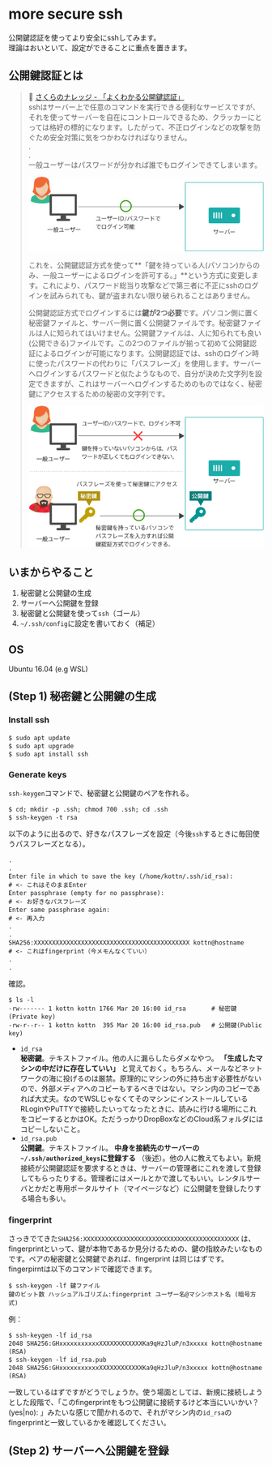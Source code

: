 # more secure ssh
公開鍵認証を使ってより安全にsshしてみます。  
理論はおいといて、設定ができることに重点を置きます。

## 公開鍵認証とは
> :link: [さくらのナレッジ - 「よくわかる公開鍵認証」](https://knowledge.sakura.ad.jp/3543/)  
> sshはサーバー上で任意のコマンドを実行できる便利なサービスですが、それを使ってサーバーを自在にコントロールできるため、クラッカーにとっては格好の標的になります。したがって、不正ログインなどの攻撃を防ぐため安全対策に気をつかわなければなりません。  
> .  
> .  
> 一般ユーザーはパスワードが分かれば誰でもログインできてしまいます。  
>
> ![](./before.png)  
>
> これを、公開鍵認証方式を使って**「鍵を持っている人(パソコン)からのみ、一般ユーザーによるログインを許可する。」**という方式に変更します。これにより、パスワード総当り攻撃などで第三者に不正にsshのログインを試みられても、鍵が盗まれない限り破られることはありません。  
>
> 公開鍵認証方式でログインするには**鍵が2つ必要**です。パソコン側に置く秘密鍵ファイルと、サーバー側に置く公開鍵ファイルです。秘密鍵ファイルは人に知られてはいけません。公開鍵ファイルは、人に知られても良い(公開できる)ファイルです。この2つのファイルが揃って初めて公開鍵認証によるログインが可能になります。公開鍵認証では、sshのログイン時に使ったパスワードの代わりに「パスフレーズ」を使用します。サーバーへログインするパスワードと似たようなもので、自分が決めた文字列を設定できますが、これはサーバーへログインするためのものではなく、秘密鍵にアクセスするための秘密の文字列です。  
>
> ![](./after.png)  

## いまからやること
1. 秘密鍵と公開鍵の生成
1. サーバーへ公開鍵を登録
1. 秘密鍵と公開鍵を使って`ssh`（ゴール）
1. `~/.ssh/config`に設定を書いておく（補足）

## OS
Ubuntu 16.04 (e.g WSL)

## (Step 1) 秘密鍵と公開鍵の生成

### Install ssh
```
$ sudo apt update
$ sudo apt upgrade
$ sudo apt install ssh
```

### Generate keys
`ssh-keygen`コマンドで、秘密鍵と公開鍵のペアを作れる。
```
$ cd; mkdir -p .ssh; chmod 700 .ssh; cd .ssh
$ ssh-keygen -t rsa
```
以下のように出るので、好きなパスフレーズを設定（今後`ssh`するときに毎回使うパスフレーズとなる）。
```
.
.
Enter file in which to save the key (/home/kottn/.ssh/id_rsa):        # <- これはそのままEnter
Enter passphrase (empty for no passphrase):                           # <- お好きなパスフレーズ
Enter same passphrase again:                                          # <- 再入力
.
.
SHA256:XXXXXXXXXXXXXXXXXXXXXXXXXXXXXXXXXXXXXXXXXXX kottn@hostname     # <- これはfingerprint（今メモんなくていい）
.
.
```
確認。
```
$ ls -l
-rw------- 1 kottn kottn 1766 Mar 20 16:00 id_rsa       # 秘密鍵(Private key)
-rw-r--r-- 1 kottn kottn  395 Mar 20 16:00 id_rsa.pub   # 公開鍵(Public key)
```
* `id_rsa`  
**秘密鍵**。テキストファイル。他の人に漏らしたらダメなやつ。 **「生成したマシンの中だけに存在していい」** と覚えておく。もちろん、メールなどネットワークの海に投げるのは厳禁。原理的にマシンの外に持ち出す必要性がないので、外部メディアへのコピーもするべきではない。マシン内のコピーであれば大丈夫。なのでWSLじゃなくてそのマシンにインストールしているRLoginやPuTTYで接続したいってなったときに、読みに行ける場所にこれをコピーするとかはOK。ただうっかりDropBoxなどのCloud系フォルダにはコピーしないこと。
* `id_rsa.pub`  
**公開鍵**。テキストファイル。 **中身を接続先のサーバーの`~/.ssh/authorized_keys`に登録する** （後述）。他の人に教えてもよい。新規接続が公開鍵認証を要求するときは、サーバーの管理者にこれを渡して登録してもらったりする。管理者にはメールとかで渡してもいい。レンタルサーバとかだと専用ポータルサイト（マイページなど）に公開鍵を登録したりする場合も多い。

### fingerprint
さっきでてきた`SHA256:XXXXXXXXXXXXXXXXXXXXXXXXXXXXXXXXXXXXXXXXXXX` は、fingerprintといって、鍵が本物であるか見分けるための、鍵の指紋みたいなものです。ペアの秘密鍵と公開鍵であれば、fingerprint は同じはずです。  
fingerpirntは以下のコマンドで確認できます。
```
$ ssh-keygen -lf 鍵ファイル
鍵のビット数 ハッシュアルゴリズム:fingerprint ユーザー名@マシンホスト名 (暗号方式)
```
例：
```
$ ssh-keygen -lf id_rsa
2048 SHA256:GHxxxxxxxxxxxXXXXXXXXXXXXKa9qHzJluP/n3xxxxx kottn@hostname (RSA)
$ ssh-keygen -lf id_rsa.pub
2048 SHA256:GHxxxxxxxxxxxXXXXXXXXXXXXKa9qHzJluP/n3xxxxx kottn@hostname (RSA)
```
一致しているはずですがどうでしょうか。使う場面としては、新規に接続しようとした段階で、「このfingerprintをもつ公開鍵に接続するけど本当にいいかい？(yes|no): 」みたいな感じで聞かれるので、それがマシン内の`id_rsa`のfingerprintと一致しているかを確認してください。

## (Step 2) サーバーへ公開鍵を登録

